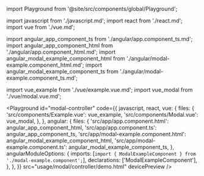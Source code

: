 import Playground from '@site/src/components/global/Playground';

import javascript from './javascript.md';
import react from './react.md';
import vue from './vue.md';

import angular_app_component_ts from './angular/app.component_ts.md';
import angular_app_component_html from './angular/app.component_html.md';
import angular_modal_example_component_html from './angular/modal-example.component_html.md';
import angular_modal_example_component_ts from './angular/modal-example.component_ts.md';

import vue_example from './vue/example.vue.md';
import vue_modal from './vue/modal.vue.md';

<Playground
  id="modal-controller"
  code={{
    javascript,
    react,
    vue: {
      files: {
        'src/components/Example.vue': vue_example,
        'src/components/Modal.vue': vue_modal,
      },
    },
    angular: {
      files: {
        'src/app/app.component.html': angular_app_component_html,
        'src/app/app.component.ts': angular_app_component_ts,
        'src/app/modal-example.component.html': angular_modal_example_component_html,
        'src/app/modal-example.component.ts': angular_modal_example_component_ts,
      },
      angularModuleOptions: {
        imports: [`import { ModalExampleComponent } from './modal-example.component';`],
        declarations: ['ModalExampleComponent'],
      },
    },
  }}
  src="usage/modal/controller/demo.html"
  devicePreview
/>
